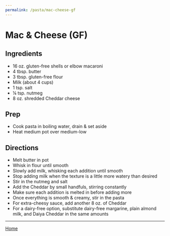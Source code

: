 ```yaml
---
permalink: /pasta/mac-cheese-gf
---
```

# Mac & Cheese (GF)

## Ingredients

- 16 oz. gluten-free shells or elbow macaroni
- 4 tbsp. butter
- 3 tbsp. gluten-free flour
- Milk (about 4 cups)
- 1 tsp. salt
- ¼ tsp. nutmeg
- 8 oz. shredded Cheddar cheese

## Prep

- Cook pasta in boiling water, drain & set aside
- Heat medium pot over medium-low

## Directions

- Melt butter in pot
- Whisk in flour until smooth
- Slowly add milk, whisking each addition until smooth
- Stop adding milk when the texture is a little more watery than desired
- Stir in the nutmeg and salt
- Add the Cheddar by small handfuls, stirring constantly
- Make sure each addition is melted in before adding more
- Once everything is smooth & creamy, stir in the pasta
- For extra-cheesy sauce, add another 8 oz. of Cheddar
- For a dairy-free option, substitute dairy-free margarine, plain almond milk, and Daiya Cheddar in the same amounts

---

[Home](https://thomasjbarrett82.github.io)
